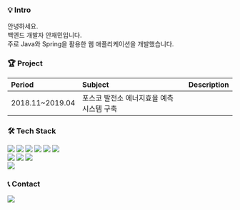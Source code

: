 ### 💡 Intro
안녕하세요. <br/>
백엔드 개발자 안재민입니다. <br/>
주로 Java와 Spring을 활용한 웹 애플리케이션을 개발했습니다.

### 🏆 Project
|Period|Subject|Description|
|:--|:--|:--|
|2018.11~2019.04|포스코 발전소 에너지효율 예측 시스템 구축|

### 🛠 Tech Stack
<div>
  <img src="https://img.shields.io/badge/JAVA-007396?style=flat&logo=java&logoColor=white"> 
  <img src="https://img.shields.io/badge/Spring-6DB33F?style=flat&logo=spring&logoColor=white">
  <img src="https://img.shields.io/badge/Spring Boot-6DB33F?style=flat&logo=springboot&logoColor=white">
  <img src="https://img.shields.io/badge/HTML-E34F26?style=flat&logo=html5&logoColor=white">
  <img src="https://img.shields.io/badge/CSS-1572B6?style=flat&logo=css3&logoColor=white">
  <img src="https://img.shields.io/badge/Javascript-F7DF1E?style=flat&logo=javascript&logoColor=black">
</div>
<div>
  <img src="https://img.shields.io/badge/Oracle-F80000?style=flat&logo=Oracle&logoColor=white">
  <img src="https://img.shields.io/badge/PostgreSQL-4169E1?style=flat&logo=PostgreSQL&logoColor=white">
  <img src="https://img.shields.io/badge/Apache Tomcat-F8DC75?style=flat&logo=apachetomcat&logoColor=white">
</div>
<div>
  <img src="https://img.shields.io/badge/github-181717?style=flat&logo=github&logoColor=white">
</div>

### 📞 Contact
<img src="https://img.shields.io/badge/anjm0408@gmail.com-EA4335?style=flat&logo=gmail&logoColor=white"> 
  


